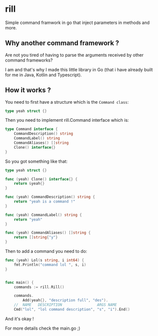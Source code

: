 # rill
Simple command framwork in go that inject parameters in methods and more.

## Why another command framework ?

Are not you tired of having to parse the arguments received by other command frameworks?

I am and that's why I made this little library in Go (that i have already built for me in Java, Kotlin and Typescript).

## How it works ?

You need to first have a structure which is the `Command class`:

```go
type yeah struct {}
```

Then you need to implement rill.Command interface which is:

```go
type Command interface {
	CommandDescription() string
	CommandLabel() string
	CommandAliases() []string
	Clone() interface{}
}
```

So you got something like that:

```go
type yeah struct {}

func (yeah) Clone() interface{} {
	return &yeah{}
}

func (yeah) CommandDescription() string {
	return "yeah is a command !"
}

func (yeah) CommandLabel() string {
	return "yeah"
}

func (yeah) CommandAliases() []string {
	return []string{"y"}
}
```

Then to add a command you need to do:

```go
func (yeah) Lol(s string, i int64) {
	fmt.Println("command lol ", s, i)
}


func main() {
	commands := rill.Rill()

	commands.
		Add(yeah{}, "description full", "des").
    //  NAME   DESCRIPTION                ARGS NAME
    Cmd("lol", "lol command description", "s", "i").End()
```

And it's okay !


For more details check the main.go ;) 

